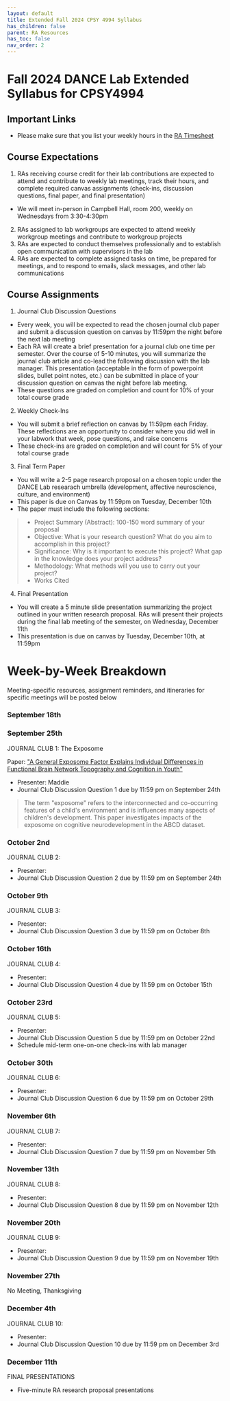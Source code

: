 ```yaml
---
layout: default
title: Extended Fall 2024 CPSY 4994 Syllabus
has_children: false
parent: RA Resources
has_toc: false
nav_order: 2
---
```



# Fall 2024 DANCE Lab Extended Syllabus for CPSY4994 

## Important Links
- Please make sure that you list your weekly hours in the [RA Timesheet](https://docs.google.com/spreadsheets/d/16mIrtJQdiewWKZ2JdLpFUUL4SfwtAuP_W-fBdB1aY3U/edit?usp=sharing)

## Course Expectations
1. RAs receiving course credit for their lab contributions are expected to attend and contribute to weekly lab meetings, track their hours, and complete required canvas assignments (check-ins, discussion questions, final paper, and final presentation)
- We will meet in-person in Campbell Hall, room 200, weekly on Wednesdays from 3:30-4:30pm
2. RAs assigned to lab workgroups are expected to attend weekly workgroup meetings and contribute to workgroup projects
3. RAs are expected to conduct themselves professionally and to establish open communication with supervisors in the lab
4. RAs are expected to complete assigned tasks on time, be prepared for meetings, and to respond to emails, slack messages, and other lab communications 

## Course Assignments
1. Journal Club Discussion Questions 
- Every week, you will be expected to read the chosen journal club paper and submit a discussion question on canvas by 11:59pm the night before the next lab meeting
- Each RA will create a brief presentation for a journal club one time per semester. Over the course of 5-10 minutes, you will summarize the journal club article and co-lead the following discussion with the lab manager. This presentation (acceptable in the form of powerpoint slides, bullet point notes, etc.) can be submitted in place of your discussion question on canvas the night before lab meeting. 
- These questions are graded on completion and count for 10% of your total course grade
2. Weekly Check-Ins
- You will submit a brief reflection on canvas by 11:59pm each Friday. These reflections are an opportunity to consider where you did well in your labwork that week, pose questions, and raise concerns
- These check-ins are graded on completion and will count for 5% of your total course grade
3. Final Term Paper
- You will write a 2-5 page research proposal on a chosen topic under the DANCE Lab researach umbrella (development, affective neuroscience, culture, and environment)
- This paper is due on Canvas by 11:59pm on Tuesday, December 10th
- The paper must include the following sections: 
> - Project Summary (Abstract): 100-150 word summary of your proposal
> - Objective: What is your research question? What do you aim to accomplish in this project?
> - Significance: Why is it important to execute this project? What gap in the knowledge does your project address?
> - Methodology: What methods will you use to carry out your project?
> - Works Cited
4. Final Presentation
- You will create a 5 minute slide presentation summarizing the project outlined in your written research proposal. RAs will present their projects during the final lab meeting of the semester, on Wednesday, December 11th
- This presentation is due on canvas by Tuesday, December 10th, at 11:59pm

# Week-by-Week Breakdown
Meeting-specific resources, assignment reminders, and itineraries for specific meetings will be posted below

### September 18th

### September 25th
JOURNAL CLUB 1: The Exposome 

Paper:  ["A General Exposome Factor Explains Individual Differences in Functional Brain Network Topography and Cognition in Youth"](https://www.sciencedirect.com/science/article/pii/S1878929324000318)
- Presenter: Maddie
- Journal Club Discussion Question 1 due by 11:59 pm on September 24th

> The term "exposome" refers to the interconnected and co-occurring features of a child's environment and is influences many aspects of children's development. This paper investigates impacts of the exposome on cognitive neurodevelopment in the ABCD dataset. 

### October 2nd
JOURNAL CLUB 2:
- Presenter: 
- Journal Club Discussion Question 2 due by 11:59 pm on September 24th

### October 9th
JOURNAL CLUB 3:
- Presenter: 
- Journal Club Discussion Question 3 due by 11:59 pm on October 8th

### October 16th
JOURNAL CLUB 4:
- Presenter: 
- Journal Club Discussion Question 4 due by 11:59 pm on October 15th

### October 23rd
JOURNAL CLUB 5:
- Presenter: 
- Journal Club Discussion Question 5 due by 11:59 pm on October 22nd
- Schedule mid-term one-on-one check-ins with lab manager

### October 30th
JOURNAL CLUB 6:
- Presenter: 
- Journal Club Discussion Question 6 due by 11:59 pm on October 29th

### November 6th
JOURNAL CLUB 7:
- Presenter: 
- Journal Club Discussion Question 7 due by 11:59 pm on November 5th

### November 13th
JOURNAL CLUB 8:
- Presenter: 
- Journal Club Discussion Question 8 due by 11:59 pm on November 12th

### November 20th
JOURNAL CLUB 9:
- Presenter: 
- Journal Club Discussion Question 9 due by 11:59 pm on November 19th

### November 27th
No Meeting, Thanksgiving

### December 4th
JOURNAL CLUB 10:
- Presenter: 
- Journal Club Discussion Question 10 due by 11:59 pm on December 3rd

### December 11th
FINAL PRESENTATIONS
- Five-minute RA research proposal presentations 
